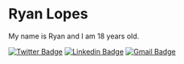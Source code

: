 # Ryan Lopes 

My name is Ryan and I am 18 years old.

[![Twitter Badge](https://img.shields.io/badge/-@RwithL-6633cc?style=flat-square&labelColor=6633cc&logo=twitter&logoColor=white&link=https://twitter.com/RwithL)](https://twitter.com/RwithL) 
[![Linkedin Badge](https://img.shields.io/badge/-Ryan%20Lopes-6633cc?style=flat-square&logo=Linkedin&logoColor=white&link=https://www.linkedin.com/in/ryan-lopes-ab8625179/)](https://www.linkedin.com/in/ryan-lopes-ab8625179/) 
[![Gmail Badge](https://img.shields.io/badge/-eu@ryanziin.com-6633cc?style=flat-square&logo=Gmail&logoColor=white&link=mailto:eu@ryanziin.com)](mailto:eu@ryanziin.com)
